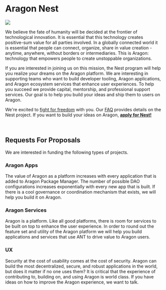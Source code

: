 # Aragon Nest

![](https://wiki.aragon.one/design/artwork/Nest/01.png)

We believe the fate of humanity will be decided at the frontier of technological innovation. It is essential that this technology creates positive-sum value for all parties involved. In a globally connected world it is essential that people can connect, organize, share in value creation - anytime, anywhere, without borders or intermediaries. This is Aragon: technology that empowers people to create unstoppable organizations. 
 
If you are interested in joining us on this mission, the Nest program will help you realize your dreams on the Aragon platform. We are interesting in supporting teams who want to build developer tooling, Aragon applications, and Aragon ecosystem services that enhance user experiences. To help you succeed we provide capital, mentorship, and professional support services. Our goal is to help you build your ideas and ship them to users on Aragon.
 
We're excited to [fight for freedom](https://github.com/aragon/AGPs/blob/master/AGPs/AGP-0.md) with you. Our [FAQ](faqs.md) provides details on the Nest project. If you want to build your ideas on Aragon, [**apply for Nest!**](https://github.com/aragon/nest/issues/new)

<br>

## Requests For Proposals

We are interested in funding the following types of projects.

### Aragon Apps
The value of Aragon as a platform increases with every application that is added to Aragon Package Manager. The number of possible DAO configurations increases exponentially with every new app that is built. If there is a cool governance or coordination mechanism that exists, we will help you build it on Aragon.

### Aragon Services
Aragon is a platform. Like all good platforms, there is room for services to be built on top to enhance the user experience. In order to round out the feature set and utility of the Aragon platform we will help you build applications and services that use ANT to drive value to Aragon users.

### UX
Security at the cost of usability comes at the cost of security. Aragon can build the most decentralized, secure, and robust applications in the world, but does it matter if no one uses them? It is critical that the experience of contributing to, building on, and using Aragon is world class. If you have ideas on how to improve the Aragon experience, we want to talk.

<br>
